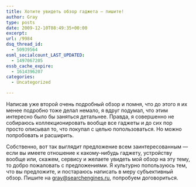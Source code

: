 ```yaml
---
title: Хотите увидеть обзор гаджета — пишите!
author: Gray
type: posts
date: 2009-12-10T08:49:35+00:00
excerpt:
url: /9984
dsq_thread_id:
  - 50939564
esml_socialcount_LAST_UPDATED:
  - 1497067205
essb_cache_expire:
  - 1614396207
categories:
  - Uncategorized

---
```








Написав уже второй очень подробный обзор и помня, что до этого я их менее подробно тоже делал немало, я вдруг подумал, что этим интересно было бы заняться детальнее. Правда, я совершенно не собираюсь коллекционировать вообще все гаджеты и до сих пор просто описывал то, что покупал с целью попользоваться. Но можно попробовать и расширить.

Собственно, вот так выглядит предложение всем заинтересованным &#8212; если вы имеете отношение к какому-нибудь гаджету, устройству вообще или, скажем, сервису и желаете увидеть мой обзор на эту тему, то добро пожаловать с предложениями. Я культурно попользуюсь тем, что вы предложите, и постараюсь написать в меру субъективный обзор. Пишите на <gray@searchengines.ru>, попробуем договориться.